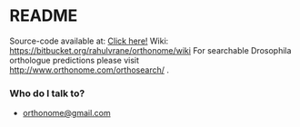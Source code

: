 # README #

Source-code available at: [Click here!](https://bitbucket.org/rahulvrane/orthonome/src)
Wiki: https://bitbucket.org/rahulvrane/orthonome/wiki
For searchable Drosophila orthologue predictions please visit http://www.orthonome.com/orthosearch/ .

### Who do I talk to? ###

* orthonome@gmail.com
